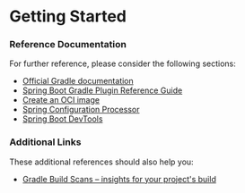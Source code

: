 # Getting Started

### Reference Documentation
For further reference, please consider the following sections:

* [Official Gradle documentation](https://docs.gradle.org)
* [Spring Boot Gradle Plugin Reference Guide](https://docs.spring.io/spring-boot/docs/2.4.5/gradle-plugin/reference/html/)
* [Create an OCI image](https://docs.spring.io/spring-boot/docs/2.4.5/gradle-plugin/reference/html/#build-image)
* [Spring Configuration Processor](https://docs.spring.io/spring-boot/docs/2.4.5/reference/htmlsingle/#configuration-metadata-annotation-processor)
* [Spring Boot DevTools](https://docs.spring.io/spring-boot/docs/2.4.5/reference/htmlsingle/#using-boot-devtools)

### Additional Links
These additional references should also help you:

* [Gradle Build Scans – insights for your project's build](https://scans.gradle.com#gradle)


